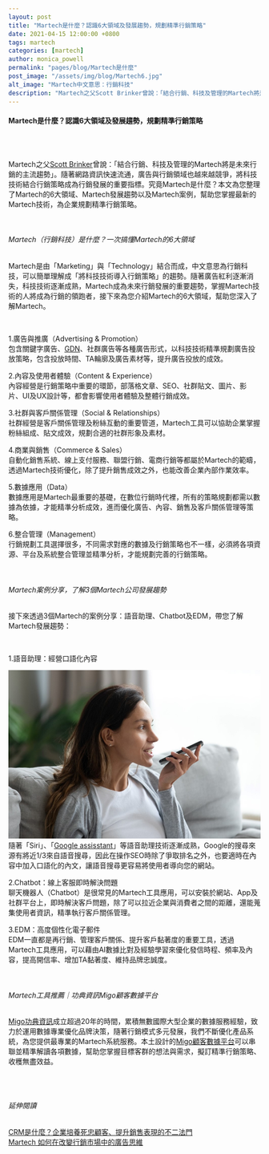```yaml
---
layout: post
title: "Martech是什麼？認識6大領域及發展趨勢，規劃精準行銷策略"
date: 2021-04-15 12:00:00 +0800
tags: martech
categories: [martech]
author: monica_powell
permalink: "pages/blog/Martech是什麼"
post_image: "/assets/img/blog/Martech6.jpg"
alt_image: "Martech中文意思：行銷科技"
description: "Martech之父Scott Brinker曾說：「結合行銷、科技及管理的Martech將是..."
---
```


<div class="post-content">
  <h4>Martech是什麼？認識6大領域及發展趨勢，規劃精準行銷策略</h4>
  <br><br>
  <p>
    Martech之父<a href="https://en.wikipedia.org/wiki/Scott_Brinker" target="_blank">Scott Brinker</a>曾說：「結合行銷、科技及管理的Martech將是未來行銷的主流趨勢」。隨著網路資訊快速流通，廣告與行銷領域也越來越競爭，將科技技術結合行銷策略成為行銷發展的重要指標。究竟Martech是什麼？本文為您整理了Martech的6大領域、Martech發展趨勢以及Martech案例，幫助您掌握最新的Martech技術，為企業規劃精準行銷策略。 
  </p>
  <br>
  <h6> Martech（行銷科技）是什麼？一次搞懂Martech的6大領域 </h6>
  <p>
    Martech是由「Marketing」與「Technology」結合而成，中文意思為行銷科技，可以簡單理解成「將科技技術導入行銷策略」的趨勢。隨著廣告紅利逐漸消失，科技技術逐漸成熟，Martech成為未來行銷發展的重要趨勢，掌握Martech技術的人將成為行銷的領跑者，接下來為您介紹Martech的6大領域，幫助您深入了解Martech。  
  </p><br>
  <p>
    1.廣告與推廣（Advertising & Promotion）<br>
    包含關鍵字廣告、<a href="https://support.google.com/google-ads/answer/2404190?hl=zh-Hant" target="_blank">GDN</a>、社群廣告等各種廣告形式，以科技技術精準規劃廣告投放策略，包含投放時間、TA輪廓及廣告素材等，提升廣告投放的成效。 
  </p>
  <p>
    2.內容及使用者體驗（Content & Experience）<br>
    內容經營是行銷策略中重要的環節，部落格文章、SEO、社群貼文、圖片、影片、UI及UX設計等，都會影響使用者體驗及整體行銷成效。 
  </p>
  <p>
    3.社群與客戶關係管理（Social & Relationships）<br>
    社群經營是客戶關係管理及粉絲互動的重要管道，Martech工具可以協助企業掌握粉絲組成、貼文成效，規劃合適的社群形象及素材。
  </p>
  <p>
    4.商業與銷售（Commerce & Sales）<br>
    自動化銷售系統、線上支付服務、聯盟行銷、電商行銷等都屬於Martech的範疇，透過Martech技術優化，除了提升銷售成效之外，也能改善企業內部作業效率。
  </p>
  <p>
    5.數據應用（Data）<br>
    數據應用是Martech最重要的基礎，在數位行銷時代裡，所有的策略規劃都需以數據為依據，才能精準分析成效，進而優化廣告、內容、銷售及客戶關係管理等策略。 
  </p>
  <p>
    6.整合管理（Management）<br>
    行銷規劃工具選擇很多，不同需求對應的數據及行銷策略也不一樣，必須將各項資源、平台及系統整合管理並精準分析，才能規劃完善的行銷策略。 
  </p>​
  <h6>
    Martech案例分享，了解3個Martech公司發展趨勢
  </h6>
  <p>
    接下來透過3個Martech的案例分享：語音助理、Chatbot及EDM，帶您了解Martech發展趨勢：  
  </p>
  <br>
  <p>
    1.語音助理：經營口語化內容<br>
  <div class="blog-thumb">
    <img src="/assets/img/blog/Martech6_1.jpg" alt="Martech案例：語音搜尋優化"/>​
  </div>
    隨著「Siri」、「<a href="https://zh.wikipedia.org/zh-tw/Google%E5%8A%A9%E7%90%86" target="_blank">Google assisstant</a>」等語音助理技術逐漸成熟，Google的搜尋來源有將近1/3來自語音搜尋，因此在操作SEO時除了爭取排名之外，也要適時在內容中加入口語化的內文，讓語音搜尋更容易將使用者導向您的網站。  
  </p>
  <p>
    2.Chatbot：線上客服即時解決問題 <br>
    聊天機器人（Chatbot）是很常見的Martech工具應用，可以安裝於網站、App及社群平台上，即時解決客戶問題，除了可以拉近企業與消費者之間的距離，還能蒐集使用者資訊，精準執行客戶關係管理。  
  </p>
  <p>
    3.EDM：高度個性化電子郵件 <br>
    EDM一直都是再行銷、管理客戶關係、提升客戶黏著度的重要工具，透過Martech工具應用，可以藉由AI數據比對及經驗學習來優化發信時程、頻率及內容，提高開信率、增加TA黏著度、維持品牌忠誠度。
  </p>
  <br>
  <h6>
    Martech工具推薦｜功典資訊Migo顧客數據平台 
  </h6>
  <p>
    <a href="{{site.baseurl}}/" target="_blank">Migo功典資訊</a>成立超過20年的時間，累積無數國際大型企業的數據服務經驗，致力於運用數據專業優化品牌決策，隨著行銷模式多元發展，我們不斷優化產品系統，為您提供最專業的Martech系統服務。本土設計的<a href="{{site.baseurl}}/pages/services-details" target="_blank">Migo顧客數據平台</a>可以串聯並精準解讀各項數據，幫助您掌握目標客群的想法與需求，擬訂精準行銷策略、收穫無盡效益。
  </p><br><br>
  <h6 class="extend">
    延伸閱讀
  </h6>
  <p>
    <a href="{{site.baseurl}}/pages/blog/CRM是什麼" target="_blank">CRM是什麼？企業培養死忠顧客、提升銷售表現的不二法門</a>
    <br>
    <a href="{{site.baseurl}}/pages/blog/改變行銷思維" target="_blank">Martech 如何在改變行銷市場中的廣告思維 </a>
  </p>
</div>
